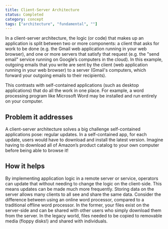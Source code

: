 ```yaml
---
title: Client-Server Architecture
status: Completed
category: concept
tags: ["architecture", "fundamental", ""]
---
```


In a client-server architecture, the logic (or code) that makes up an application is split between two or more components: 
a client that asks for work to be done 
(e.g. the Gmail web application running in your web browser), 
and one or more servers that satisfy that request 
(e.g. the "send email" service running on Google’s computers in the cloud). 
In this example, outgoing emails that you write are sent by the client (web application running in your web browser) 
to a server (Gmail's computers, which forward your outgoing emails to their recipients).

This contrasts with self-contained applications (such as desktop applications) that do all the work in one place. 
For example, a word processing program like Microsoft Word may be installed and run entirely on your computer.

## Problem it addresses 

A client-server architecture solves a big challenge self-contained applications pose: regular updates. 
In a self-contained app, for each update, users would have to download and install the latest version. 
Imagine having to download all of Amazon’s product catalog to your own computer before being able to browse it!

## How it helps

By implementing application logic in a remote server or service, 
operators can update that without needing to change the logic on the client-side. 
This means updates can be made much more frequently. 
Storing data on the server allows many clients to all see and share the same data. 
Consider the difference between using an online word processor, compared to a traditional offline word processor. 
In the former, your files exist on the server-side and 
can be shared with other users who simply download them from the server. 
In the legacy world, files needed to be copied to removable media (floppy disks!) and shared with individuals.
